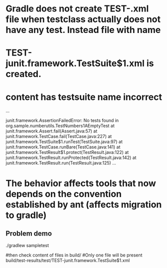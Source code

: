 # Gradle  does not create TEST-<testclassname>.xml file  when testclass actually does not have any test. Instead file with name
# TEST-junit.framework.TestSuite$1.xml is created.
# content has testsuite name incorrect
...
<?xml version="1.0" encoding="UTF-8"?>
<testsuite name="junit.framework.TestSuite$1" tests="3" skipped="0" failures="3" errors="0" timestamp="2020-12-23T03:58:13" hostname="INH-JNAMBOOD-LT" time="0.01">
  <properties/>
  <testcase name="warning" classname="junit.framework.TestSuite$1" time="0.002">
    <failure message="junit.framework.AssertionFailedError: No tests found in org.sample.numberutils.TestNumbers1AEmptyTest" type="junit.framework.AssertionFailedError">junit.framework.AssertionFailedError: No tests found in org.sample.numberutils.TestNumbers1AEmptyTest
        at junit.framework.Assert.fail(Assert.java:57)
        at junit.framework.TestCase.fail(TestCase.java:227)
        at junit.framework.TestSuite$1.runTest(TestSuite.java:97)
        at junit.framework.TestCase.runBare(TestCase.java:141)
        at junit.framework.TestResult$1.protect(TestResult.java:122)
        at junit.framework.TestResult.runProtected(TestResult.java:142)
        at junit.framework.TestResult.run(TestResult.java:125)
...		

# The behavior affects tools that now depends on the convention established by ant  (affects migration to gradle)

## Problem demo 
./gradlew sampletest


#then check content of files in build/
#Only one file will be present
build/test-results/test/TEST-junit.framework.TestSuite$1.xml
